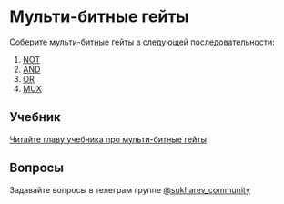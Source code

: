 # Мульти-битные гейты

Соберите мульти-битные гейты в следующей последовательности:

1. [NOT](Not/Not16.hdl)
2. [AND](And/And16.hdl)
3. [OR](Or/Or16.hdl)
4. [MUX](Mux/Mux16.hdl)

## Учебник

[Читайте главу учебника про мульти-битные гейты](https://www.notion.so/sukharev/a4ab1eaed0c94c64913c3c94049bf2f2)

## Вопросы

Задавайте вопросы в телеграм группе [@sukharev_community](https://www.t.me/sukharev_community)
